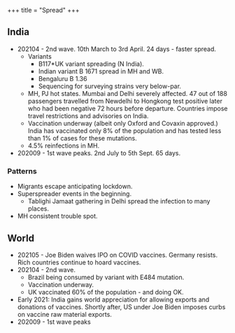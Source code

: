 +++
title = "Spread"
+++

## India
- 202104 - 2nd wave. 10th March to 3rd April. 24 days - faster spread.
  - Variants
    - B117*UK variant spreading (N India).
    - Indian variant B 1671 spread in MH and WB.
    - Bengaluru B 1.36
    - Sequencing for surveying strains very below-par.
  - MH, PJ hot states. Mumbai and Delhi severely affected. 47 out of 188 passengers travelled from Newdelhi to Hongkong test positive later who had been negative 72 hours before departure. Countries impose travel restrictions and advisories on India.
  - Vaccination underway (albeit only Oxford and Covaxin approved.) India has vaccinated only 8% of the population and has tested less than 1% of cases for these mutations.
  - 4.5% reinfections in MH.
- 202009 - 1st wave peaks.  2nd July to 5th Sept. 65 days.

### Patterns
- Migrants escape anticipating lockdown.
- Superspreader events in the beginning.
  - Tablighi Jamaat gathering in Delhi spread the infection to many places.
- MH consistent trouble spot.

## World
- 202105 - Joe Biden waives IPO on COVID vaccines. Germany resists. Rich countries continue to hoard vaccines.
- 202104 - 2nd wave.
  - Brazil being consumed by variant with E484 mutation.
  - Vaccination underway.
  - UK vaccinated 60% of the population - and doing OK.
- Early 2021: India gains world appreciation for allowing exports and donations of vaccines. Shortly after, US under Joe Biden imposes curbs on vaccine raw material exports.
- 202009 - 1st wave peaks

